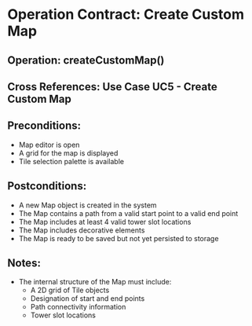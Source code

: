 # Operation Contract: Create Custom Map

## Operation: createCustomMap()

## Cross References: Use Case UC5 - Create Custom Map

## Preconditions:
- Map editor is open
- A grid for the map is displayed
- Tile selection palette is available

## Postconditions:
- A new Map object is created in the system
- The Map contains a path from a valid start point to a valid end point
- The Map includes at least 4 valid tower slot locations
- The Map includes decorative elements
- The Map is ready to be saved but not yet persisted to storage

## Notes:
- The internal structure of the Map must include:
  - A 2D grid of Tile objects
  - Designation of start and end points
  - Path connectivity information
  - Tower slot locations 